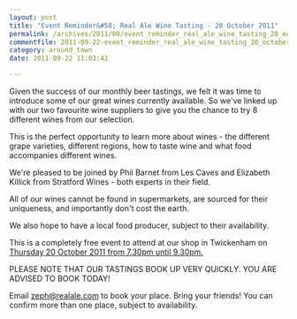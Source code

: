 ```yaml
---
layout: post
title: "Event Reminder&#58; Real Ale Wine Tasting - 20 October 2011"
permalink: /archives/2011/09/event_reminder_real_ale_wine_tasting_20_october_20.html
commentfile: 2011-09-22-event_reminder_real_ale_wine_tasting_20_october_20
category: around_town
date: 2011-09-22 11:03:41

---
```


Given the success of our monthly beer tastings, we felt it was time to introduce some of our great wines currently available. So we've linked up with our two favourite wine suppliers to give you the chance to try 8 different wines from our selection.

This is the perfect opportunity to learn more about wines - the different grape varieties, different regions, how to taste wine and what food accompanies different wines.

We're pleased to be joined by Phil Barnet from Les Caves and Elizabeth Killick from Stratford Wines - both experts in their field.

All of our wines cannot be found in supermarkets, are sourced for their uniqueness, and importantly don't cost the earth.

We also hope to have a local food producer, subject to their availability.

This is a completely free event to attend at our shop in Twickenham on [Thursday 20 October 2011 from 7.30pm until 9.30pm.](/event/event/200705143062)

PLEASE NOTE THAT OUR TASTINGS BOOK UP VERY QUICKLY. YOU ARE ADVISED TO BOOK TODAY!

Email <zeph@realale.com> to book your place. Bring your friends! You can confirm more than one place, subject to availability.
